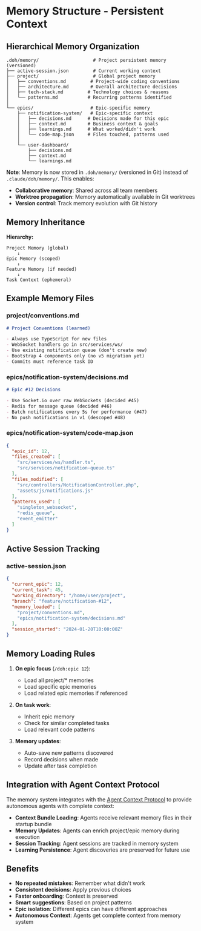 # Memory Structure - Persistent Context

## Hierarchical Memory Organization

```
.doh/memory/                    # Project persistent memory (versioned)
├── active-session.json         # Current working context
├── project/                    # Global project memory
│   ├── conventions.md         # Project-wide coding conventions
│   ├── architecture.md        # Overall architecture decisions
│   ├── tech-stack.md         # Technology choices & reasons
│   └── patterns.md           # Recurring patterns identified
│
└── epics/                     # Epic-specific memory
    ├── notification-system/   # Epic-specific context
    │   ├── decisions.md      # Decisions made for this epic
    │   ├── context.md        # Business context & goals
    │   ├── learnings.md      # What worked/didn't work
    │   └── code-map.json     # Files touched, patterns used
    │
    └── user-dashboard/
        ├── decisions.md
        ├── context.md
        └── learnings.md
```

**Note**: Memory is now stored in `.doh/memory/` (versioned in Git) instead of `.claude/doh/memory/`. This enables:
- **Collaborative memory**: Shared across all team members
- **Worktree propagation**: Memory automatically available in Git worktrees  
- **Version control**: Track memory evolution with Git history

## Memory Inheritance

**Hierarchy:**
```
Project Memory (global)
    ↓
Epic Memory (scoped)
    ↓
Feature Memory (if needed)
    ↓
Task Context (ephemeral)
```

## Example Memory Files

### project/conventions.md
```markdown
# Project Conventions (learned)

- Always use TypeScript for new files
- WebSocket handlers go in src/services/ws/
- Use existing notification queue (don't create new)
- Bootstrap 4 components only (no v5 migration yet)
- Commits must reference task ID
```

### epics/notification-system/decisions.md
```markdown
# Epic #12 Decisions

- Use Socket.io over raw WebSockets (decided #45)
- Redis for message queue (decided #46)
- Batch notifications every 5s for performance (#47)
- No push notifications in v1 (descoped #48)
```

### epics/notification-system/code-map.json
```json
{
  "epic_id": 12,
  "files_created": [
    "src/services/ws/handler.ts",
    "src/services/notification-queue.ts"
  ],
  "files_modified": [
    "src/controllers/NotificationController.php",
    "assets/js/notifications.js"
  ],
  "patterns_used": [
    "singleton_websocket",
    "redis_queue",
    "event_emitter"
  ]
}
```

## Active Session Tracking

### active-session.json
```json
{
  "current_epic": 12,
  "current_task": 45,
  "working_directory": "/home/user/project",
  "branch": "feature/notification-#12",
  "memory_loaded": [
    "project/conventions.md",
    "epics/notification-system/decisions.md"
  ],
  "session_started": "2024-01-20T10:00:00Z"
}
```

## Memory Loading Rules

1. **On epic focus** (`/doh:epic 12`):
   - Load all project/* memories
   - Load specific epic memories
   - Load related epic memories if referenced

2. **On task work**:
   - Inherit epic memory
   - Check for similar completed tasks
   - Load relevant code patterns

3. **Memory updates**:
   - Auto-save new patterns discovered
   - Record decisions when made
   - Update after task completion

## Integration with Agent Context Protocol

The memory system integrates with the [Agent Context Protocol](agent-context-protocol.md) to provide autonomous agents with complete context:

- **Context Bundle Loading**: Agents receive relevant memory files in their startup bundle
- **Memory Updates**: Agents can enrich project/epic memory during execution  
- **Session Tracking**: Agent sessions are tracked in memory system
- **Learning Persistence**: Agent discoveries are preserved for future use

## Benefits

- **No repeated mistakes**: Remember what didn't work
- **Consistent decisions**: Apply previous choices
- **Faster onboarding**: Context is preserved
- **Smart suggestions**: Based on project patterns
- **Epic isolation**: Different epics can have different approaches
- **Autonomous Context**: Agents get complete context from memory system
